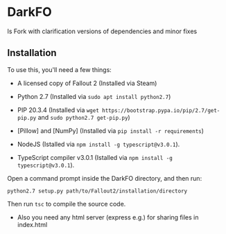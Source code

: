 # DarkFO

Is Fork with clarification versions of dependencies and minor fixes

## Installation

To use this, you'll need a few things:

- A licensed copy of Fallout 2 (Installed via Steam)

- Python 2.7 (Installed via `sudo apt install python2.7`)

- PIP 20.3.4 (Installed via `wget https://bootstrap.pypa.io/pip/2.7/get-pip.py` and `sudo python2.7 get-pip.py`)

- [Pillow] and [NumPy] (Installed via `pip install -r requirements`)

- NodeJS (Istalled via `npm install -g typescript@v3.0.1`).

- TypeScript compiler v3.0.1 (Istalled via `npm install -g typescript@v3.0.1`).

Open a command prompt inside the DarkFO directory, and then run:

    python2.7 setup.py path/to/Fallout2/installation/directory

Then run `tsc` to compile the source code.

- Also you need any html server (express e.g.) for sharing files in index.html
